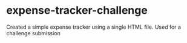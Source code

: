 # expense-tracker-challenge
Created a simple expense tracker using a single HTML file. Used for a challenge submission
